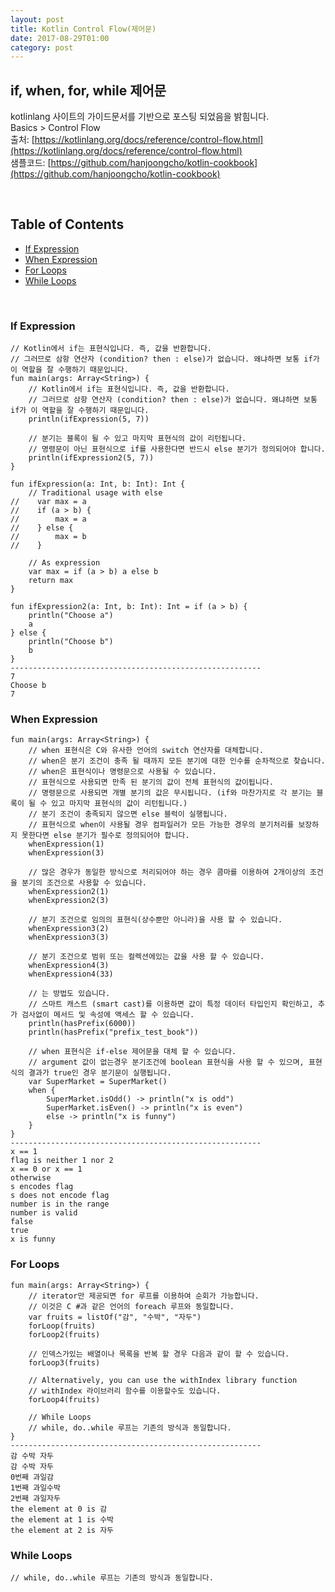 ```yaml
---
layout: post
title: Kotlin Control Flow(제어문)
date: 2017-08-29T01:00
category: post
---
```


## if, when, for, while 제어문
kotlinlang 사이트의 가이드문서를 기반으로 포스팅 되었음을 밝힘니다.  
Basics > Control Flow  
출처: [https://kotlinlang.org/docs/reference/control-flow.html](https://kotlinlang.org/docs/reference/control-flow.html)  
샘플코드: [https://github.com/hanjoongcho/kotlin-cookbook](https://github.com/hanjoongcho/kotlin-cookbook)  

<br />

## Table of Contents
- [If Expression](#if-expression)
- [When Expression](#when-expression)
- [For Loops](#for-loops)
- [While Loops](#while-loops)

<br />

### If Expression
```
// Kotlin에서 if는 표현식입니다. 즉, 값을 반환합니다.
// 그러므로 삼항 연산자 (condition? then : else)가 없습니다. 왜냐하면 보통 if가 이 역할을 잘 수행하기 때문입니다.
fun main(args: Array<String>) {
    // Kotlin에서 if는 표현식입니다. 즉, 값을 반환합니다.
    // 그러므로 삼항 연산자 (condition? then : else)가 없습니다. 왜냐하면 보통 if가 이 역할을 잘 수행하기 때문입니다.
    println(ifExpression(5, 7))

    // 분기는 블록이 될 수 있고 마지막 표현식의 값이 리턴됩니다.
    // 명령문이 아닌 표현식으로 if를 사용한다면 반드시 else 분기가 정의되어야 합니다.
    println(ifExpression2(5, 7))
}

fun ifExpression(a: Int, b: Int): Int {
    // Traditional usage with else
//    var max = a
//    if (a > b) {
//        max = a
//    } else {
//        max = b
//    }

    // As expression
    var max = if (a > b) a else b
    return max
}

fun ifExpression2(a: Int, b: Int): Int = if (a > b) {
    println("Choose a")
    a
} else {
    println("Choose b")
    b
}
--------------------------------------------------------	
7
Choose b
7
```

### When Expression
```
fun main(args: Array<String>) {
    // when 표현식은 C와 유사한 언어의 switch 연산자를 대체합니다.
    // when은 분기 조건이 충족 될 때까지 모든 분기에 대한 인수를 순차적으로 찾습니다.
    // when은 표현식이나 명령문으로 사용될 수 있습니다.
    // 표현식으로 사용되면 만족 된 분기의 값이 전체 표현식의 값이됩니다.
    // 명령문으로 사용되면 개별 분기의 값은 무시됩니다. (if와 마찬가지로 각 분기는 블록이 될 수 있고 마지막 표현식의 값이 리턴됩니다.)
    // 분기 조건이 충족되지 않으면 else 블럭이 실행됩니다.
    // 표현식으로 when이 사용될 경우 컴파일러가 모든 가능한 경우의 분기처리를 보장하지 못한다면 else 분기가 필수로 정의되어야 합니다.
    whenExpression(1)
    whenExpression(3)

    // 많은 경우가 동일한 방식으로 처리되어야 하는 경우 콤마를 이용하여 2개이상의 조건을 분기의 조건으로 사용할 수 있습니다.
    whenExpression2(1)
    whenExpression2(3)

    // 분기 조건으로 임의의 표현식(상수뿐만 아니라)을 사용 할 수 있습니다.
    whenExpression3(2)
    whenExpression3(3)

    // 분기 조건으로 범위 또는 컬렉션에있는 값을 사용 할 수 있습니다.
    whenExpression4(3)
    whenExpression4(33)

    // 는 방법도 있습니다.
    // 스마트 캐스트 (smart cast)를 이용하면 값이 특정 데이터 타입인지 확인하고, 추가 검사없이 메서드 및 속성에 액세스 할 수 있습니다.
    println(hasPrefix(6000))
    println(hasPrefix("prefix_test_book"))

    // when 표현식은 if-else 제어문을 대체 할 수 있습니다.
    // argument 값이 없는경우 분기조건에 boolean 표현식을 사용 할 수 있으며, 표현식의 결과가 true인 경우 분기문이 실행됩니다.
    var SuperMarket = SuperMarket()
    when {
        SuperMarket.isOdd() -> println("x is odd")
        SuperMarket.isEven() -> println("x is even")
        else -> println("x is funny")
    }
}
--------------------------------------------------------	
x == 1
flag is neither 1 nor 2
x == 0 or x == 1
otherwise
s encodes flag
s does not encode flag
number is in the range
number is valid
false
true
x is funny
```

### For Loops
```
fun main(args: Array<String>) {
    // iterator만 제공되면 for 루프를 이용하여 순회가 가능합니다.
    // 이것은 C #과 같은 언어의 foreach 루프와 동일합니다.
    var fruits = listOf("감", "수박", "자두")
    forLoop(fruits)
    forLoop2(fruits)

    // 인덱스가있는 배열이나 목록을 반복 할 경우 다음과 같이 할 수 있습니다.
    forLoop3(fruits)

    // Alternatively, you can use the withIndex library function
    // withIndex 라이브러리 함수를 이용할수도 있습니다.
    forLoop4(fruits)

    // While Loops
    // while, do..while 루프는 기존의 방식과 동일합니다.
}
--------------------------------------------------------	
감 수박 자두 
감 수박 자두 
0번째 과일감
1번째 과일수박
2번째 과일자두
the element at 0 is 감
the element at 1 is 수박
the element at 2 is 자두
```

### While Loops
```
// while, do..while 루프는 기존의 방식과 동일합니다.
```